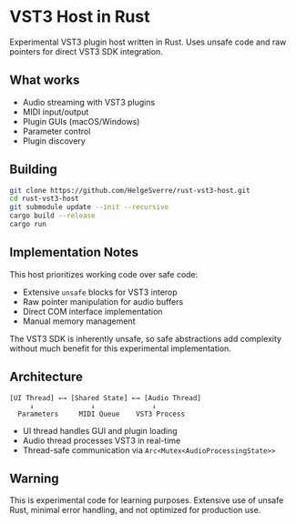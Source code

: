 # VST3 Host in Rust

Experimental VST3 plugin host written in Rust. Uses unsafe code and raw pointers for direct VST3 SDK integration.

## What works

- Audio streaming with VST3 plugins
- MIDI input/output
- Plugin GUIs (macOS/Windows)
- Parameter control
- Plugin discovery

## Building

```bash
git clone https://github.com/HelgeSverre/rust-vst3-host.git
cd rust-vst3-host
git submodule update --init --recursive
cargo build --release
cargo run
```

## Implementation Notes

This host prioritizes working code over safe code:

- Extensive `unsafe` blocks for VST3 interop
- Raw pointer manipulation for audio buffers  
- Direct COM interface implementation
- Manual memory management

The VST3 SDK is inherently unsafe, so safe abstractions add complexity without much benefit for this experimental implementation.

## Architecture

```
[UI Thread] ←→ [Shared State] ←→ [Audio Thread]
     ↓              ↓              ↓
  Parameters     MIDI Queue    VST3 Process
```

- UI thread handles GUI and plugin loading
- Audio thread processes VST3 in real-time
- Thread-safe communication via `Arc<Mutex<AudioProcessingState>>`

## Warning

This is experimental code for learning purposes. Extensive use of unsafe Rust, minimal error handling, and not optimized for production use.